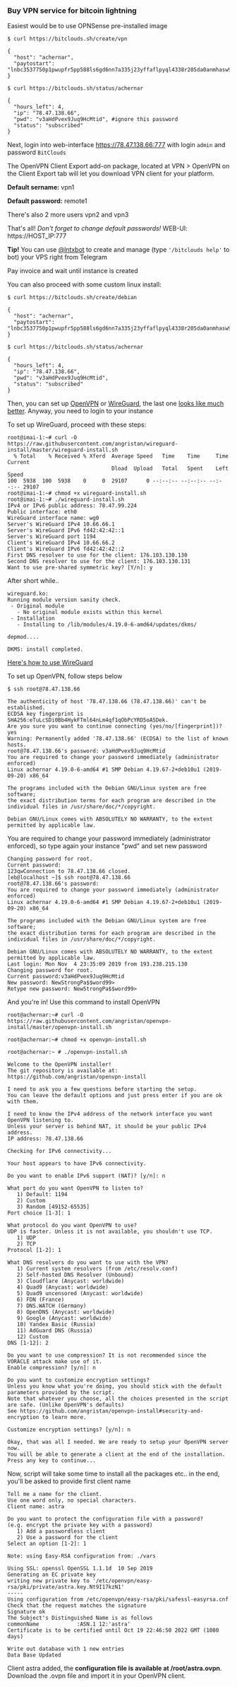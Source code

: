 ### Buy VPN service for bitcoin lightning ###

Easiest would be to use OPNSense pre-installed image

`$ curl https://bitclouds.sh/create/vpn`
```
{
  "host": "achernar", 
  "paytostart": "lnbc3537750p1pwupfr5pp588ls6gd6nn7a335j23yffaflpyql4338r205da0anmhasw95q7fsdpygf5hgsmvda6kguewwd5r5grpvd5x2unwv9eqxqzjccqp2rzjqvlfee8g7rng7ld5nlakh8hvcyrqtulnljeuvvz5tzrhfx44zkuuwzxc8sqq0ygqqyqqqqqqqqqqvsqqrcaamg9dem9ddwa3y5adn9qwqp7dsltdmt08u740ntzpjm60p80y7p3vu9wwp39yytx5ldgscpjvccysmml68237eajc554qftdt5clxqqsyhqar"
}
```

`$ curl https://bitclouds.sh/status/achernar`
```
{
  "hours_left": 4, 
  "ip": "78.47.138.66", 
  "pwd": "v3aHdPvex9Juq9HcMtid", #ignore this password
  "status": "subscribed"
}
```
Next, login into web-interface https://78.47.138.66:777 with login `admin` and password `BitClouds`

The OpenVPN Client Export add-on package, located at VPN > OpenVPN on the Client Export tab will let you download VPN client for your platform.

**Default sername:** vpn1

**Default password:** remote1

There's also 2 more users vpn2 and vpn3

That's all! _Don't forget to change default passwords!_ WEB-UI: https://HOST_IP:777

**Tip!** You can use [@lntxbot] to create and manage (type `'/bitclouds help'` to bot) your VPS right from Telegram

[@lntxbot]:https://t.me/lntxbot

Pay invoice and wait until instance is created

You can also proceed with some custom linux install:

`$ curl https://bitclouds.sh/create/debian`
```
{
  "host": "achernar", 
  "paytostart": "lnbc3537750p1pwupfr5pp588ls6gd6nn7a335j23yffaflpyql4338r205da0anmhasw95q7fsdpygf5hgsmvda6kguewwd5r5grpvd5x2unwv9eqxqzjccqp2rzjqvlfee8g7rng7ld5nlakh8hvcyrqtulnljeuvvz5tzrhfx44zkuuwzxc8sqq0ygqqyqqqqqqqqqqvsqqrcaamg9dem9ddwa3y5adn9qwqp7dsltdmt08u740ntzpjm60p80y7p3vu9wwp39yytx5ldgscpjvccysmml68237eajc554qftdt5clxqqsyhqar"
}
```

`$ curl https://bitclouds.sh/status/achernar`
```
{
  "hours_left": 4, 
  "ip": "78.47.138.66", 
  "pwd": "v3aHdPvex9Juq9HcMtid", 
  "status": "subscribed"
}
```

Then, you can set up [OpenVPN] or [WireGuard], the last one [looks like much better]. Anyway, you need to login to your instance

[OpenVPN]: https://github.com/bitcoin-software/openvpn-install
[WireGuard]: https://github.com/bitcoin-software/wireguard-install
[looks like much better]: https://www.wireguard.com/quickstart/

To set up WireGuard, proceed with these steps:

```
root@imai-1:~# curl -O https://raw.githubusercontent.com/angristan/wireguard-install/master/wireguard-install.sh
  % Total    % Received % Xferd  Average Speed   Time    Time     Time  Current
                                 Dload  Upload   Total   Spent    Left  Speed
100  5938  100  5938    0     0  29107      0 --:--:-- --:--:-- --:--:-- 29107
root@imai-1:~# chmod +x wireguard-install.sh
root@imai-1:~# ./wireguard-install.sh
IPv4 or IPv6 public address: 78.47.99.224
Public interface: eth0
WireGuard interface name: wg0
Server's WireGuard IPv4 10.66.66.1
Server's WireGuard IPv6 fd42:42:42::1
Server's WireGuard port 1194
Client's WireGuard IPv4 10.66.66.2
Client's WireGuard IPv6 fd42:42:42::2
First DNS resolver to use for the client: 176.103.130.130
Second DNS resolver to use for the client: 176.103.130.131
Want to use pre-shared symmetric key? [Y/n]: y

```

After short while..

```
wireguard.ko:
Running module version sanity check.
 - Original module
   - No original module exists within this kernel
 - Installation
   - Installing to /lib/modules/4.19.0-6-amd64/updates/dkms/

depmod....

DKMS: install completed.

```
[Here's how to use WireGuard]

[Here's how to use WireGuard]: https://www.wireguard.com/quickstart/

To set up OpenVPN, follow steps below

`$ ssh root@78.47.138.66`
```
The authenticity of host '78.47.138.66 (78.47.138.66)' can't be established.
ECDSA key fingerprint is SHA256:eTuLcSDi0Bb4HykFTml64nLm4qf1qObPcYRD5oA5Dek.
Are you sure you want to continue connecting (yes/no/[fingerprint])? yes
Warning: Permanently added '78.47.138.66' (ECDSA) to the list of known hosts.
root@78.47.138.66's password: v3aHdPvex9Juq9HcMtid
You are required to change your password immediately (administrator enforced)
Linux achernar 4.19.0-6-amd64 #1 SMP Debian 4.19.67-2+deb10u1 (2019-09-20) x86_64

The programs included with the Debian GNU/Linux system are free software;
the exact distribution terms for each program are described in the
individual files in /usr/share/doc/*/copyright.

Debian GNU/Linux comes with ABSOLUTELY NO WARRANTY, to the extent
permitted by applicable law.
```

You are required to change your password immediately (administrator enforced), so type again your instance "pwd" and set new password


```
Changing password for root.
Current password: 
123qwConnection to 78.47.138.66 closed.
[eb@localhost ~]$ ssh root@78.47.138.66
root@78.47.138.66's password: 
You are required to change your password immediately (administrator enforced)
Linux achernar 4.19.0-6-amd64 #1 SMP Debian 4.19.67-2+deb10u1 (2019-09-20) x86_64

The programs included with the Debian GNU/Linux system are free software;
the exact distribution terms for each program are described in the
individual files in /usr/share/doc/*/copyright.

Debian GNU/Linux comes with ABSOLUTELY NO WARRANTY, to the extent
permitted by applicable law.
Last login: Mon Nov  4 23:35:09 2019 from 193.238.215.130
Changing password for root.
Current password:v3aHdPvex9Juq9HcMtid 
New password: NewStrongPa$$word99>
Retype new password: NewStrongPa$$word99> 
```

And you're in! Use this command to install OpenVPN

`root@achernar:~# curl -O https://raw.githubusercontent.com/angristan/openvpn-install/master/openvpn-install.sh`

`root@achernar:~# chmod +x openvpn-install.sh`

`root@achernar:~ # ./openvpn-install.sh `

```shell
Welcome to the OpenVPN installer!
The git repository is available at: https://github.com/angristan/openvpn-install

I need to ask you a few questions before starting the setup.
You can leave the default options and just press enter if you are ok with them.

I need to know the IPv4 address of the network interface you want OpenVPN listening to.
Unless your server is behind NAT, it should be your public IPv4 address.
IP address: 78.47.138.66

Checking for IPv6 connectivity...

Your host appears to have IPv6 connectivity.

Do you want to enable IPv6 support (NAT)? [y/n]: n

What port do you want OpenVPN to listen to?
   1) Default: 1194
   2) Custom
   3) Random [49152-65535]
Port choice [1-3]: 1

What protocol do you want OpenVPN to use?
UDP is faster. Unless it is not available, you shouldn't use TCP.
   1) UDP
   2) TCP
Protocol [1-2]: 1

What DNS resolvers do you want to use with the VPN?
   1) Current system resolvers (from /etc/resolv.conf)
   2) Self-hosted DNS Resolver (Unbound)
   3) Cloudflare (Anycast: worldwide)
   4) Quad9 (Anycast: worldwide)
   5) Quad9 uncensored (Anycast: worldwide)
   6) FDN (France)
   7) DNS.WATCH (Germany)
   8) OpenDNS (Anycast: worldwide)
   9) Google (Anycast: worldwide)
   10) Yandex Basic (Russia)
   11) AdGuard DNS (Russia)
   12) Custom
DNS [1-12]: 2

Do you want to use compression? It is not recommended since the VORACLE attack make use of it.
Enable compression? [y/n]: n

Do you want to customize encryption settings?
Unless you know what you're doing, you should stick with the default parameters provided by the script.
Note that whatever you choose, all the choices presented in the script are safe. (Unlike OpenVPN's defaults)
See https://github.com/angristan/openvpn-install#security-and-encryption to learn more.

Customize encryption settings? [y/n]: n

Okay, that was all I needed. We are ready to setup your OpenVPN server now.
You will be able to generate a client at the end of the installation.
Press any key to continue...
```

Now, script will take some time to install all the packages etc.. in the end, you'll be asked to provide first client name

```
Tell me a name for the client.
Use one word only, no special characters.
Client name: astra

Do you want to protect the configuration file with a password?
(e.g. encrypt the private key with a password)
   1) Add a passwordless client
   2) Use a password for the client
Select an option [1-2]: 1

Note: using Easy-RSA configuration from: ./vars

Using SSL: openssl OpenSSL 1.1.1d  10 Sep 2019
Generating an EC private key
writing new private key to '/etc/openvpn/easy-rsa/pki/private/astra.key.Nt9I17kzN1'
-----
Using configuration from /etc/openvpn/easy-rsa/pki/safessl-easyrsa.cnf
Check that the request matches the signature
Signature ok
The Subject's Distinguished Name is as follows
commonName            :ASN.1 12:'astra'
Certificate is to be certified until Oct 19 22:46:50 2022 GMT (1080 days)

Write out database with 1 new entries
Data Base Updated
```

Client astra added, the **configuration file is available at /root/astra.ovpn**.
Download the .ovpn file and import it in your OpenVPN client.

